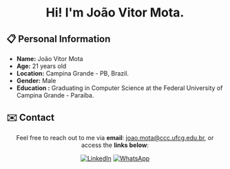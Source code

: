 <h1 align="center">Hi! I'm João Vitor Mota.</h1>

<!-- Informações Pessoais -->
## 📋 Personal Information

- **Name:** João Vitor Mota
- **Age:** 21 years old
- **Location:** Campina Grande - PB, Brazil.
- **Gender:** Male
- **Education :** Graduating in Computer Science at the Federal University of Campina Grande - Paraíba.

<!-- Lista de Redes para Contato -->
## ✉️ Contact

<div align="center">

<p> 

Feel free to reach out to me via **email**: [joao.mota@ccc.ufcg.edu.br](mailto:joao.mota@ccc.ufcg.edu.br), or access the **links below**:

</p>

[![LinkedIn](https://img.shields.io/badge/linkedin-%230077B5.svg?style=for-the-badge&logo=linkedin&logoColor=white)](https://www.linkedin.com/in/jvsmota/)
[![WhatsApp](https://img.shields.io/badge/WhatsApp-25D366?style=for-the-badge&logo=whatsapp&logoColor=white)](https://api.whatsapp.com/send?phone=5583996193212)

</div>
